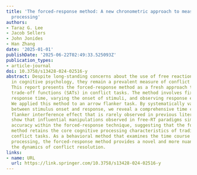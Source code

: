 ```yaml
---
title: 'The forced-response method: A new chronometric approach to measure conflict
  processing'
authors:
- Taraz G. Lee
- Jacob Sellers
- John Jonides
- Han Zhang
date: '2025-01-01'
publishDate: '2025-06-22T02:49:33.525093Z'
publication_types:
- article-journal
doi: 10.3758/s13428-024-02516-y
abstract: Despite long-standing concerns about the use of free reaction times (RTs)
  in cognitive psychology, they remain a prevalent measure of conflict resolution.
  This report presents the forced-response method as a fresh approach to examine speed–accuracy
  trade-off functions (SATs) in conflict tasks. The method involves fixing the overall
  response time, varying the onset of stimuli, and observing response expression.
  We applied this method to an arrow flanker task. By systematically varying the time
  between stimulus onset and response, we reveal a comprehensive time course of the
  flanker interference effect that is rarely observed in previous literature. We further
  show that influential manipulations observed in free-RT paradigms similarly affect
  accuracy within the forced-response technique, suggesting that the forced-response
  method retains the core cognitive processing characteristics of traditional free-RT
  conflict tasks. As a behavioral method that examines the time course of cognitive
  processing, the forced-response method provides a novel and more nuanced look into
  the dynamics of conflict resolution.
links:
- name: URL
  url: https://link.springer.com/10.3758/s13428-024-02516-y
---
```

